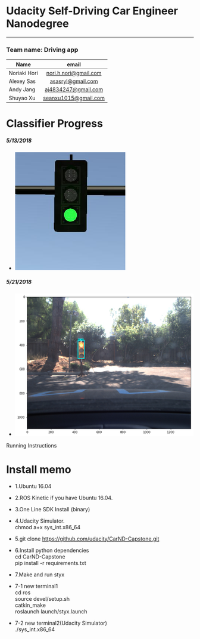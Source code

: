 # Udacity Self-Driving Car Engineer Nanodegree
------------

### Team name: Driving app

| Name       | email          |
| --------------- |:---------------:|
| Noriaki Hori|nori.h.nori@gmail.com|
| Alexey Sas |asasryl@gmail.com|
| Andy Jang |  aj4834247@gmail.com|
| Shuyao Xu|seanxu1015@gmail.com|

### 

# Classifier Progress
##### 5/13/2018
- ![screenshot](./imgs/1.png) 

##### 5/21/2018
- ![screenshot](./imgs/2.png) 
 
Running Instructions


# Install memo

- 1.Ubuntu 16.04 
- 2.ROS Kinetic if you have Ubuntu 16.04.
- 3.One Line SDK Install (binary)
- 4.Udacity Simulator.    
chmod a+x sys_int.x86_64  
- 5.git clone https://github.com/udacity/CarND-Capstone.git  
- 6.Install python dependencies  
cd CarND-Capstone  
pip install -r requirements.txt  
- 7.Make and run styx  
- 7-1 new terminal1  
cd ros  
source devel/setup.sh  
catkin_make  
roslaunch launch/styx.launch  

- 7-2 new terminal2(Udacity Simulator)  
./sys_int.x86_64 
